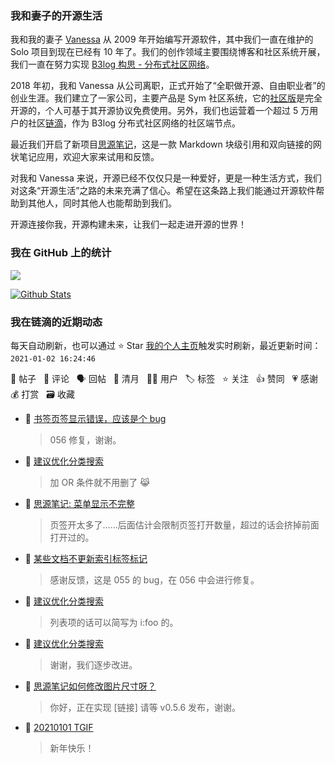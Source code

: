 ### 我和妻子的开源生活

我和我的妻子 [Vanessa](https://github.com/Vanessa219) 从 2009 年开始编写开源软件，其中我们一直在维护的 Solo 项目到现在已经有 10 年了。我们的创作领域主要围绕博客和社区系统开展，我们一直在努力实现 [B3log 构思 - 分布式社区网络](https://ld246.com/article/1546941897596)。

2018 年初，我和 Vanessa 从公司离职，正式开始了“全职做开源、自由职业者”的创业生涯。我们建立了一家公司，主要产品是 Sym 社区系统，它的[社区版](https://github.com/88250/symphony)是完全开源的，个人可基于其开源协议免费使用。另外，我们也运营着一个超过 5 万用户的社区[链滴](https://ld246.com)，作为 B3log 分布式社区网络的社区端节点。

最近我们开启了新项目[思源笔记](https://github.com/siyuan-note/siyuan)，这是一款 Markdown 块级引用和双向链接的网状笔记应用，欢迎大家来试用和反馈。

对我和 Vanessa 来说，开源已经不仅仅只是一种爱好，更是一种生活方式，我们对这条“开源生活”之路的未来充满了信心。希望在这条路上我们能通过开源软件帮助到其他人，同时其他人也能帮助到我们。

开源连接你我，开源构建未来，让我们一起走进开源的世界！

### 我在 GitHub 上的统计

<a title="Hits" target="_blank" href="https://github.com/88250/88250"><img src="https://hits.b3log.org/88250/88250.svg"></a>

[![Github Stats](https://github-readme-stats.vercel.app/api?username=88250&theme=tokyonight&show_icons=true)](https://github.com/88250)

<!--events start -->

### 我在链滴的近期动态

每天自动刷新，也可以通过 ⭐️ Star [我的个人主页](https://github.com/88250/88250)触发实时刷新，最近更新时间：`2021-01-02 16:24:46`

📝 帖子 &nbsp; 💬 评论 &nbsp; 🗣 回帖 &nbsp; 🌙 清月 &nbsp; 👨‍💻 用户 &nbsp; 🏷️ 标签 &nbsp; ⭐️ 关注 &nbsp; 👍 赞同 &nbsp; 💗 感谢 &nbsp; 💰 打赏 &nbsp; 🗃 收藏

* 💬 [书签页签显示错误，应该是个 bug](https://ld246.com/article/1609490615930/comment/1609566540346#comments)

  > 056 修复，谢谢。
* 💬 [建议优化分类搜索](https://ld246.com/article/1609494578154/comment/1609566508674#comments)

  > 加 OR 条件就不用删了 😹
* 💬 [思源笔记: 菜单显示不完整](https://ld246.com/article/1609511541190/comment/1609515872159#comments)

  > 页签开太多了……后面估计会限制页签打开数量，超过的话会挤掉前面打开过的。
* 💬 [某些文档不更新索引标签标记](https://ld246.com/article/1609514864758/comment/1609515819693#comments)

  > 感谢反馈，这是 055 的 bug，在 056 中会进行修复。
* 💬 [建议优化分类搜索](https://ld246.com/article/1609494578154/comment/1609515784127#comments)

  > 列表项的话可以简写为 i:foo 的。
* 💬 [建议优化分类搜索](https://ld246.com/article/1609494578154/comment/1609506629578#comments)

  > 谢谢，我们逐步改进。
* 💬 [思源笔记如何修改图片尺寸呀？](https://ld246.com/article/1609493222386/comment/1609493496485#comments)

  > 你好，正在实现 [链接] 请等 v0.5.6 发布，谢谢。
* 💬 [20210101 TGIF](https://ld246.com/article/1609470275566/comment/1609490586098#comments)

  > 新年快乐！


<!--events end -->

